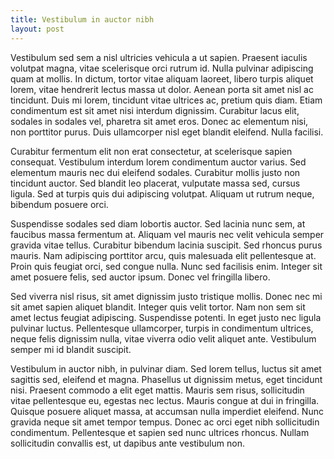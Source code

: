 ```yaml
---
title: Vestibulum in auctor nibh
layout: post
---
```


Vestibulum sed sem a nisl ultricies vehicula a ut sapien. Praesent iaculis volutpat magna, vitae scelerisque orci rutrum id. Nulla pulvinar adipiscing quam at mollis. In dictum, tortor vitae aliquam laoreet, libero turpis aliquet lorem, vitae hendrerit lectus massa ut dolor. Aenean porta sit amet nisl ac tincidunt. Duis mi lorem, tincidunt vitae ultrices ac, pretium quis diam. Etiam condimentum est sit amet nisi interdum dignissim. Curabitur lacus elit, sodales in sodales vel, pharetra sit amet eros. Donec ac elementum nisi, non porttitor purus. Duis ullamcorper nisl eget blandit eleifend. Nulla facilisi.

Curabitur fermentum elit non erat consectetur, at scelerisque sapien consequat. Vestibulum interdum lorem condimentum auctor varius. Sed elementum mauris nec dui eleifend sodales. Curabitur mollis justo non tincidunt auctor. Sed blandit leo placerat, vulputate massa sed, cursus ligula. Sed at turpis quis dui adipiscing volutpat. Aliquam ut rutrum neque, bibendum posuere orci.

Suspendisse sodales sed diam lobortis auctor. Sed lacinia nunc sem, at faucibus massa fermentum at. Aliquam vel mauris nec velit vehicula semper gravida vitae tellus. Curabitur bibendum lacinia suscipit. Sed rhoncus purus mauris. Nam adipiscing porttitor arcu, quis malesuada elit pellentesque at. Proin quis feugiat orci, sed congue nulla. Nunc sed facilisis enim. Integer sit amet posuere felis, sed auctor ipsum. Donec vel fringilla libero.

Sed viverra nisl risus, sit amet dignissim justo tristique mollis. Donec nec mi sit amet sapien aliquet blandit. Integer quis velit tortor. Nam non sem sit amet lectus feugiat adipiscing. Suspendisse potenti. In eget justo nec ligula pulvinar luctus. Pellentesque ullamcorper, turpis in condimentum ultrices, neque felis dignissim nulla, vitae viverra odio velit aliquet ante. Vestibulum semper mi id blandit suscipit.

Vestibulum in auctor nibh, in pulvinar diam. Sed lorem tellus, luctus sit amet sagittis sed, eleifend et magna. Phasellus ut dignissim metus, eget tincidunt nisi. Praesent commodo a elit eget mattis. Mauris sem risus, sollicitudin vitae pellentesque eu, egestas nec lectus. Mauris congue at dui in fringilla. Quisque posuere aliquet massa, at accumsan nulla imperdiet eleifend. Nunc gravida neque sit amet tempor tempus. Donec ac orci eget nibh sollicitudin condimentum. Pellentesque et sapien sed nunc ultrices rhoncus. Nullam sollicitudin convallis est, ut dapibus ante vestibulum non.